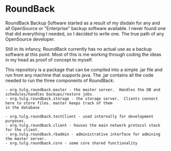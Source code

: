 RoundBack
=========

RoundBack Backup Software started as a result of my disdain for any and all
OpenSource or "Enterprise" backup software available.  I never found one that
did everything I needed, so I decided to write one.  The true path of any
OpenSource developer.

Still in its infancy, RoundBack currently has no actual use as a backup
software at this point.  Most of this is me working through coding the
ideas in my head as proof of concept to myself.

This repository is a package that can be compiled into a simple .jar
file and run from any machine that supports java.  The .jar contains all
the code needed to run the three components of RoundBack:

    - org.tulg.roundback.master - the master server.  Handles the DB and schedules/handles backups/restore jobs.
    - org.tulg.roundback.storage - the storage server.  Clients connect here to store files. master keeps track of them
    in the database

    - org.tulg.roundback.testClient - used internally for development purposes.
    - org.tulg.roundback.client - houses the main network protocol stack for the client.
    - org.tulg.roundback.rbadmin - administrative interface for admining the master server.
    - org.tulg.roundback.core - some core shared functionality
